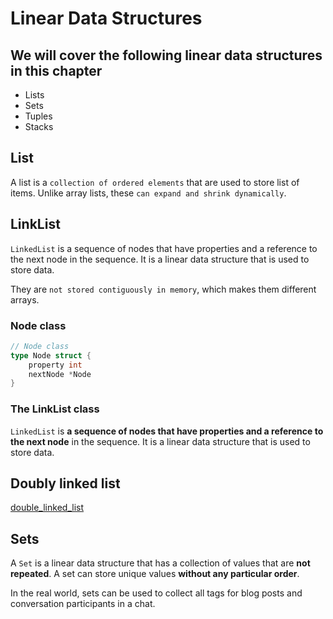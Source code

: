 # Linear Data Structures

## We will cover the following linear data structures in this chapter

- Lists
- Sets
- Tuples
- Stacks

## List

A list is a `collection of ordered elements` that are used to store list of items. Unlike array lists, these `can expand and shrink dynamically`.

## LinkList

`LinkedList` is a sequence of nodes that have properties and a reference to the next node in the sequence. It is a linear data structure that is used to store data.

They are `not stored contiguously in memory`, which makes them different arrays.

### Node class

```go
// Node class
type Node struct {
    property int
    nextNode *Node
}
```

### The LinkList class

`LinkedList` is **a sequence of nodes that have properties and a reference to the next node** in the sequence. It is a linear data structure that is used to store data.

## Doubly linked list

[double_linked_list](https://pkg.go.dev/container/list)

## Sets

A `Set` is a linear data structure that has a collection of values that are **not repeated**. A set can store unique values **without any particular order**.

In the real world, sets can be used to collect all tags for blog posts and conversation participants in a chat.
